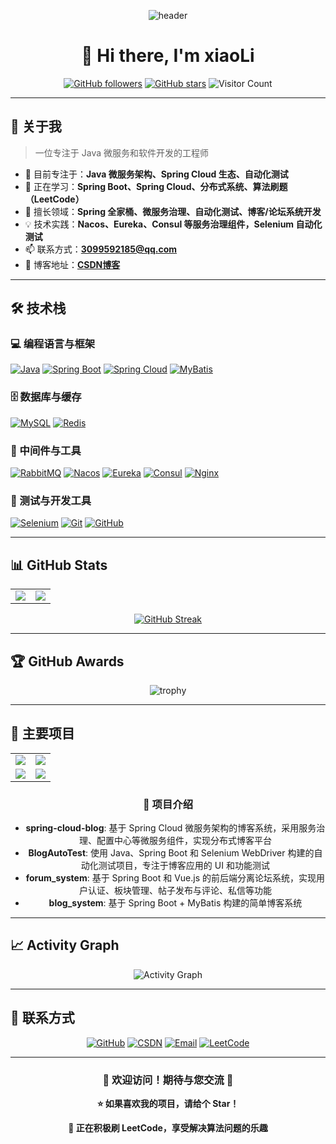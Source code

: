 <div align="center">

![header](https://capsule-render.vercel.app/api?type=waving&color=gradient&customColorList=6,11,20&height=300&section=header&text=xiaoLi&fontSize=80&fontColor=fff&animation=fadeIn&fontAlignY=35&desc=Welcome%20to%20my%20GitHub%20Profile&descAlignY=55&descSize=25)
  
# 👋 Hi there, I'm xiaoLi

[![GitHub followers](https://img.shields.io/github/followers/xiaoli79?label=Followers&style=social)](https://github.com/xiaoli79)
[![GitHub stars](https://img.shields.io/github/stars/xiaoli79?label=Stars&style=social)](https://github.com/xiaoli79)
![Visitor Count](https://komarev.com/ghpvc/?username=xiaoli79&color=blue&style=social&label=Profile+Views)

</div>

---

## 📖 关于我

> 一位专注于 Java 微服务和软件开发的工程师

- 🔭 目前专注于：**Java 微服务架构、Spring Cloud 生态、自动化测试**
- 🌱 正在学习：**Spring Boot、Spring Cloud、分布式系统、算法刷题（LeetCode）**
- 👯 擅长领域：**Spring 全家桶、微服务治理、自动化测试、博客/论坛系统开发**
- 💡 技术实践：**Nacos、Eureka、Consul 等服务治理组件，Selenium 自动化测试**
- 📫 联系方式：**3099592185@qq.com**
- 📝 博客地址：**[CSDN博客](https://blog.csdn.net/2402_86350741)**

---

## 🛠️ 技术栈

### 💻 编程语言与框架
[![Java](https://img.shields.io/badge/Java-ED8B00?style=flat-square&logo=openjdk&logoColor=white)](https://www.java.com/)
[![Spring Boot](https://img.shields.io/badge/Spring_Boot-6DB33F?style=flat-square&logo=spring-boot&logoColor=white)](https://spring.io/projects/spring-boot)
[![Spring Cloud](https://img.shields.io/badge/Spring_Cloud-6DB33F?style=flat-square&logo=spring&logoColor=white)](https://spring.io/projects/spring-cloud)
[![MyBatis](https://img.shields.io/badge/MyBatis-DC382D?style=flat-square&logo=mybatis&logoColor=white)](https://mybatis.org/)

### 🗄️ 数据库与缓存
[![MySQL](https://img.shields.io/badge/MySQL-4479A1?style=flat-square&logo=mysql&logoColor=white)](https://www.mysql.com/)
[![Redis](https://img.shields.io/badge/Redis-DC382D?style=flat-square&logo=redis&logoColor=white)](https://redis.io/)

### 🔧 中间件与工具
[![RabbitMQ](https://img.shields.io/badge/RabbitMQ-FF6600?style=flat-square&logo=rabbitmq&logoColor=white)](https://www.rabbitmq.com/)
[![Nacos](https://img.shields.io/badge/Nacos-2E8B57?style=flat-square&logo=alibaba-cloud&logoColor=white)](https://nacos.io/)
[![Eureka](https://img.shields.io/badge/Eureka-6DB33F?style=flat-square&logo=spring&logoColor=white)](https://spring.io/projects/spring-cloud-netflix)
[![Consul](https://img.shields.io/badge/Consul-F24C53?style=flat-square&logo=consul&logoColor=white)](https://www.consul.io/)
[![Nginx](https://img.shields.io/badge/Nginx-009639?style=flat-square&logo=nginx&logoColor=white)](https://nginx.org/)

### 🧪 测试与开发工具
[![Selenium](https://img.shields.io/badge/Selenium-43B02A?style=flat-square&logo=selenium&logoColor=white)](https://www.selenium.dev/)
[![Git](https://img.shields.io/badge/Git-F05032?style=flat-square&logo=git&logoColor=white)](https://git-scm.com/)
[![GitHub](https://img.shields.io/badge/GitHub-181717?style=flat-square&logo=github&logoColor=white)](https://github.com/)


---

## 📊 GitHub Stats

<div align="center">

<table>
  <tr>
    <td><img src="https://github-readme-stats.vercel.app/api?username=xiaoli79&show_icons=true&theme=transparent&hide_border=true&locale=cn" /></td>
    <td><img src="https://github-readme-stats.vercel.app/api/top-langs/?username=xiaoli79&layout=compact&theme=transparent&hide_border=true&locale=cn&langs_count=8&hide=html,css,roff" /></td>
  </tr>
</table>

[![GitHub Streak](https://github-readme-streak-stats.herokuapp.com/?user=xiaoli79&theme=transparent&hide_border=true&locale=zh_Hans)](https://git.io/streak-stats)

</div>

---

## 🏆 GitHub Awards

<div align="center">
  
![trophy](https://github-profile-trophy.vercel.app/?username=xiaoli79&theme=radical&no-frame=true&row=1&column=7)

</div>

---

## 🚧 主要项目

<div align="center">

<table>
  <tr>
    <td>
      <a href="https://github.com/xiaoli79/spring_cloud_blog">
        <img src="https://github-readme-stats.vercel.app/api/pin/?username=xiaoli79&repo=spring_cloud_blog&theme=transparent&hide_border=true&locale=cn" />
      </a>
    </td>
    <td>
      <a href="https://github.com/xiaoli79/BlogAutoTest">
        <img src="https://github-readme-stats.vercel.app/api/pin/?username=xiaoli79&repo=BlogAutoTest&theme=transparent&hide_border=true&locale=cn" />
      </a>
    </td>
  </tr>
  <tr>
    <td>
      <a href="https://github.com/xiaoli79/forum_system">
        <img src="https://github-readme-stats.vercel.app/api/pin/?username=xiaoli79&repo=forum_system&theme=transparent&hide_border=true&locale=cn" />
      </a>
    </td>
    <td>
      <a href="https://github.com/xiaoli79/blog_system">
        <img src="https://github-readme-stats.vercel.app/api/pin/?username=xiaoli79&repo=blog_system&theme=transparent&hide_border=true&locale=cn" />
      </a>
    </td>
  </tr>
</table>

### 📝 项目介绍

- **spring-cloud-blog**: 基于 Spring Cloud 微服务架构的博客系统，采用服务治理、配置中心等微服务组件，实现分布式博客平台
- **BlogAutoTest**: 使用 Java、Spring Boot 和 Selenium WebDriver 构建的自动化测试项目，专注于博客应用的 UI 和功能测试
- **forum_system**: 基于 Spring Boot 和 Vue.js 的前后端分离论坛系统，实现用户认证、板块管理、帖子发布与评论、私信等功能
- **blog_system**: 基于 Spring Boot + MyBatis 构建的简单博客系统

</div>

---

## 📈 Activity Graph

<div align="center">
  
![Activity Graph](https://github-readme-activity-graph.vercel.app/graph?username=xiaoli79&theme=react-dark&hide_border=true)

</div>

---

## 🤝 联系方式

<div align="center">

[![GitHub](https://img.shields.io/badge/-GitHub-181717?style=for-the-badge&logo=github&logoColor=white)](https://github.com/xiaoli79)
[![CSDN](https://img.shields.io/badge/-CSDN-FC5531?style=for-the-badge&logo=c&logoColor=white)](https://blog.csdn.net/2402_86350741)
[![Email](https://img.shields.io/badge/-QQ邮箱-D14836?style=for-the-badge&logo=gmail&logoColor=white)](mailto:3099592185@qq.com)
[![LeetCode](https://img.shields.io/badge/-LeetCode-FFA116?style=for-the-badge&logo=leetcode&logoColor=white)](https://leetcode.cn/)

</div>

---

<div align="center">

### 💬 欢迎访问！期待与您交流 🎉

**⭐️ 如果喜欢我的项目，请给个 Star！**

**🧠 正在积极刷 LeetCode，享受解决算法问题的乐趣**

</div>
